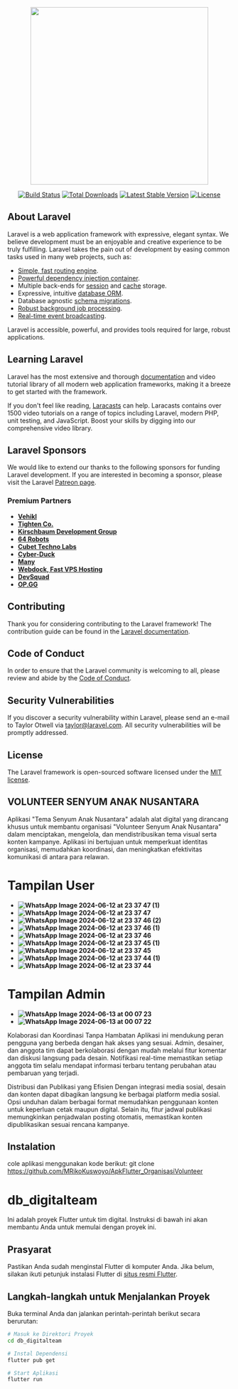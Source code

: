 <p align="center"><a href="https://laravel.com" target="_blank"><img src="https://raw.githubusercontent.com/laravel/art/master/logo-lockup/5%20SVG/2%20CMYK/1%20Full%20Color/laravel-logolockup-cmyk-red.svg" width="400"></a></p>

<p align="center">
<a href="https://travis-ci.org/laravel/framework"><img src="https://travis-ci.org/laravel/framework.svg" alt="Build Status"></a>
<a href="https://packagist.org/packages/laravel/framework"><img src="https://poser.pugx.org/laravel/framework/d/total.svg" alt="Total Downloads"></a>
<a href="https://packagist.org/packages/laravel/framework"><img src="https://poser.pugx.org/laravel/framework/v/stable.svg" alt="Latest Stable Version"></a>
<a href="https://packagist.org/packages/laravel/framework"><img src="https://poser.pugx.org/laravel/framework/license.svg" alt="License"></a>
</p>

## About Laravel

Laravel is a web application framework with expressive, elegant syntax. We believe development must be an enjoyable and creative experience to be truly fulfilling. Laravel takes the pain out of development by easing common tasks used in many web projects, such as:

- [Simple, fast routing engine](https://laravel.com/docs/routing).
- [Powerful dependency injection container](https://laravel.com/docs/container).
- Multiple back-ends for [session](https://laravel.com/docs/session) and [cache](https://laravel.com/docs/cache) storage.
- Expressive, intuitive [database ORM](https://laravel.com/docs/eloquent).
- Database agnostic [schema migrations](https://laravel.com/docs/migrations).
- [Robust background job processing](https://laravel.com/docs/queues).
- [Real-time event broadcasting](https://laravel.com/docs/broadcasting).

Laravel is accessible, powerful, and provides tools required for large, robust applications.

## Learning Laravel

Laravel has the most extensive and thorough [documentation](https://laravel.com/docs) and video tutorial library of all modern web application frameworks, making it a breeze to get started with the framework.

If you don't feel like reading, [Laracasts](https://laracasts.com) can help. Laracasts contains over 1500 video tutorials on a range of topics including Laravel, modern PHP, unit testing, and JavaScript. Boost your skills by digging into our comprehensive video library.

## Laravel Sponsors

We would like to extend our thanks to the following sponsors for funding Laravel development. If you are interested in becoming a sponsor, please visit the Laravel [Patreon page](https://patreon.com/taylorotwell).

### Premium Partners

- **[Vehikl](https://vehikl.com/)**
- **[Tighten Co.](https://tighten.co)**
- **[Kirschbaum Development Group](https://kirschbaumdevelopment.com)**
- **[64 Robots](https://64robots.com)**
- **[Cubet Techno Labs](https://cubettech.com)**
- **[Cyber-Duck](https://cyber-duck.co.uk)**
- **[Many](https://www.many.co.uk)**
- **[Webdock, Fast VPS Hosting](https://www.webdock.io/en)**
- **[DevSquad](https://devsquad.com)**
- **[OP.GG](https://op.gg)**

## Contributing

Thank you for considering contributing to the Laravel framework! The contribution guide can be found in the [Laravel documentation](https://laravel.com/docs/contributions).

## Code of Conduct

In order to ensure that the Laravel community is welcoming to all, please review and abide by the [Code of Conduct](https://laravel.com/docs/contributions#code-of-conduct).

## Security Vulnerabilities

If you discover a security vulnerability within Laravel, please send an e-mail to Taylor Otwell via [taylor@laravel.com](mailto:taylor@laravel.com). All security vulnerabilities will be promptly addressed.

## License

The Laravel framework is open-sourced software licensed under the [MIT license](https://opensource.org/licenses/MIT).

## VOLUNTEER SENYUM ANAK NUSANTARA

Aplikasi "Tema Senyum Anak Nusantara" adalah alat digital yang dirancang khusus untuk membantu organisasi "Volunteer Senyum Anak Nusantara" dalam menciptakan, mengelola, dan mendistribusikan tema visual serta konten kampanye. Aplikasi ini bertujuan untuk memperkuat identitas organisasi, memudahkan koordinasi, dan meningkatkan efektivitas komunikasi di antara para relawan.

# Tampilan User
- **![WhatsApp Image 2024-06-12 at 23 37 47 (1)](https://github.com/MRikoKuswoyo/ApkFlutter_OrganisasiVolunteer/assets/173586768/7c357f17-23f7-43b4-b88a-02b72e02408f)**
- **![WhatsApp Image 2024-06-12 at 23 37 47](https://github.com/MRikoKuswoyo/ApkFlutter_OrganisasiVolunteer/assets/173586768/037f9c41-9ebb-4f7b-83a7-07e89dcb8c50)**
- **![WhatsApp Image 2024-06-12 at 23 37 46 (2)](https://github.com/MRikoKuswoyo/ApkFlutter_OrganisasiVolunteer/assets/173586768/bf851904-0e53-4c72-b521-2b685ecbb902)**
- **![WhatsApp Image 2024-06-12 at 23 37 46 (1)](https://github.com/MRikoKuswoyo/ApkFlutter_OrganisasiVolunteer/assets/173586768/900d8500-1836-4415-8a78-956e840e7ece)**
- **![WhatsApp Image 2024-06-12 at 23 37 46](https://github.com/MRikoKuswoyo/ApkFlutter_OrganisasiVolunteer/assets/173586768/c44ad261-c300-489c-b3b4-d84f8b5e8c28)**
- **![WhatsApp Image 2024-06-12 at 23 37 45 (1)](https://github.com/MRikoKuswoyo/ApkFlutter_OrganisasiVolunteer/assets/173586768/b1f48fcf-c794-477a-9bcb-076cf05a0ec4)**
- **![WhatsApp Image 2024-06-12 at 23 37 45](https://github.com/MRikoKuswoyo/ApkFlutter_OrganisasiVolunteer/assets/173586768/b8deffc2-321d-4b89-9158-c77096196cb3)**
- **![WhatsApp Image 2024-06-12 at 23 37 44 (1)](https://github.com/MRikoKuswoyo/ApkFlutter_OrganisasiVolunteer/assets/173586768/3b4afb00-734e-49e9-b31b-ff7837335e53)**
- **![WhatsApp Image 2024-06-12 at 23 37 44](https://github.com/MRikoKuswoyo/ApkFlutter_OrganisasiVolunteer/assets/173586768/08867f24-468f-4f2a-8b57-cc5f86ca89e7)**

# Tampilan Admin
- **![WhatsApp Image 2024-06-13 at 00 07 23](https://github.com/MRikoKuswoyo/ApkFlutter_OrganisasiVolunteer/assets/173586768/8d78224f-742c-4671-97bb-64b0bc20d61a)**
- **![WhatsApp Image 2024-06-13 at 00 07 22](https://github.com/MRikoKuswoyo/ApkFlutter_OrganisasiVolunteer/assets/173586768/c49affd7-1a3b-4fa1-9597-404a201582bb)**

Kolaborasi dan Koordinasi Tanpa Hambatan
Aplikasi ini mendukung peran pengguna yang berbeda dengan hak akses yang sesuai. Admin, desainer, dan anggota tim dapat berkolaborasi dengan mudah melalui fitur komentar dan diskusi langsung pada desain. Notifikasi real-time memastikan setiap anggota tim selalu mendapat informasi terbaru tentang perubahan atau pembaruan yang terjadi.

Distribusi dan Publikasi yang Efisien
Dengan integrasi media sosial, desain dan konten dapat dibagikan langsung ke berbagai platform media sosial. Opsi unduhan dalam berbagai format memudahkan penggunaan konten untuk keperluan cetak maupun digital. Selain itu, fitur jadwal publikasi memungkinkan penjadwalan posting otomatis, memastikan konten dipublikasikan sesuai rencana kampanye.

## Instalation

cole aplikasi menggunakan kode berikut:
git clone https://github.com/MRikoKuswoyo/ApkFlutter_OrganisasiVolunteer

# db_digitalteam

Ini adalah proyek Flutter untuk tim digital. Instruksi di bawah ini akan membantu Anda untuk memulai dengan proyek ini.

## Prasyarat

Pastikan Anda sudah menginstal Flutter di komputer Anda. Jika belum, silakan ikuti petunjuk instalasi Flutter di [situs resmi Flutter](https://flutter.dev/docs/get-started/install).

## Langkah-langkah untuk Menjalankan Proyek

Buka terminal Anda dan jalankan perintah-perintah berikut secara berurutan:

```bash
# Masuk ke Direktori Proyek
cd db_digitalteam

# Instal Dependensi
flutter pub get

# Start Aplikasi
flutter run
